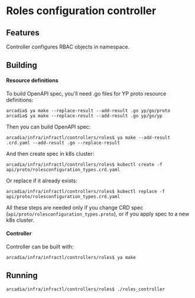 Roles configuration  controller
===============================

Features
--------

Controller configures RBAC objects in namespace.

Building
--------

#### Resource definitions

To build OpenAPI spec, you'll need .go files for YP proto resource definitions:

    arcadia$ ya make --replace-result --add-result .go yp/go/proto
    arcadia$ ya make --replace-result --add-result .go yp/go/yp

Then you can build OpenAPI spec:

    arcadia/infra/infractl/controllers/roles$ ya make --add-result .crd.yaml --add-result .go --replace-result

And then create spec in k8s cluster:

    arcadia/infra/infractl/controllers/roles$ kubectl create -f api/proto/rolesconfiguration_types.crd.yaml

Or replace if it already exists:

    arcadia/infra/infractl/controllers/roles$ kubectl replace -f api/proto/rolesconfiguration_types.crd.yaml

All these steps are needed only if you change CRD spec (`api/proto/rolesconfiguration_types.proto`),
or if you apply spec to a new k8s cluster.

#### Controller

Controller can be built with:

    arcadia/infra/infractl/controllers/roles$ ya make

Running
-------

    arcadia/infra/infractl/controllers/roles$ ./roles_controller
